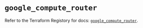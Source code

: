 # `google_compute_router`

Refer to the Terraform Registory for docs: [`google_compute_router`](https://registry.terraform.io/providers/hashicorp/google/4.66.0/docs/resources/compute_router).

